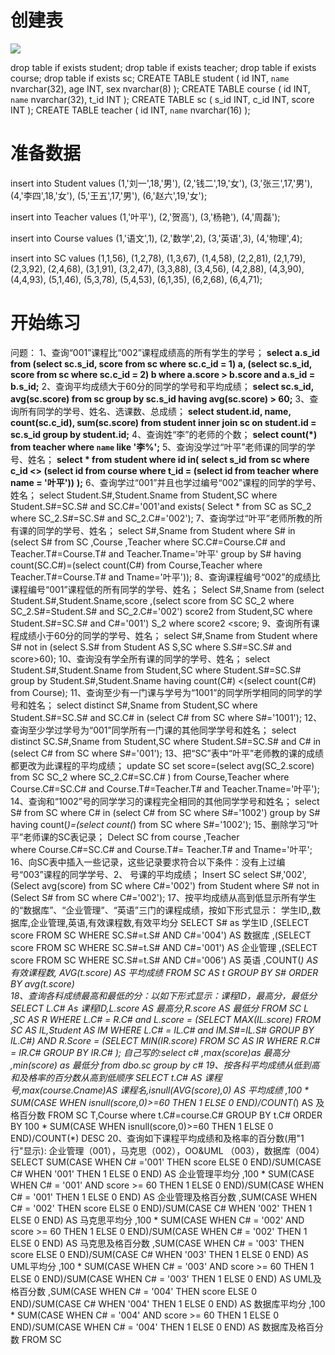 # 创建表

![](C:\Users\PC\Desktop\note\img\relation.png)

drop table if exists student;
drop table if exists teacher;
drop table if exists course;
drop table if exists sc;
CREATE TABLE student 
  ( 
     id    INT, 
     `name` nvarchar(32), 
     age  INT, 
     sex  nvarchar(8) 
  );
CREATE TABLE course 
  ( 
     id    INT, 
     `name` nvarchar(32), 
     t_id    INT 
  ); 
CREATE TABLE sc
  ( 
     s_id    INT, 
     c_id    INT, 
     score INT 
  );
CREATE TABLE teacher 
  ( 
     id    INT, 
     `name` nvarchar(16) 
  );

# 准备数据

insert into Student values
(1,'刘一',18,'男'),
(2,'钱二',19,'女'),
(3,'张三',17,'男'),
(4,'李四',18,'女'),
(5,'王五',17,'男'),
(6,'赵六',19,'女');

 insert into Teacher values
 (1,'叶平'),
 (2,'贺高'),
 (3,'杨艳'),
 (4,'周磊');

 insert into Course values
 (1,'语文',1),
 (2,'数学',2),
 (3,'英语',3),
 (4,'物理',4);

insert into SC values
(1,1,56),
(1,2,78),
(1,3,67),
(1,4,58),
(2,2,81),
(2,1,79),
(2,3,92),
(2,4,68),
(3,1,91),
(3,2,47),
(3,3,88),
(3,4,56),
(4,2,88),
(4,3,90),
(4,4,93),
(5,1,46),
(5,3,78),
(5,4,53),
(6,1,35),
(6,2,68),
(6,4,71);

# 开始练习

问题： 
1、查询“001”课程比“002”课程成绩高的所有学生的学号； 
**select a.s_id from (select sc.s_id, score from sc where sc.c_id = 1) a, (select sc.s_id, score from sc where sc.c_id = 2) b where a.score > b.score and a.s_id = b.s_id;** 
2、查询平均成绩大于60分的同学的学号和平均成绩； 
   **select sc.s_id, avg(sc.score) from sc group by sc.s_id having avg(sc.score) > 60;**
3、查询所有同学的学号、姓名、选课数、总成绩； 
  **select student.id, name, count(sc.c_id), sum(sc.score) from student inner join sc on student.id = sc.s_id group by student.id;**
4、查询姓“李”的老师的个数； 
  **select count(*) from teacher where `name` like '李%';** 
5、查询没学过“叶平”老师课的同学的学号、姓名； 
    **select * from student where id in(**
**select s_id from sc where c_id <> (select id from course where t_id = (select id from teacher where name = '叶平'))**
**);**
6、查询学过“001”并且也学过编号“002”课程的同学的学号、姓名； 
  select Student.S#,Student.Sname from Student,SC where Student.S#=SC.S# and SC.C#='001'and exists( Select * from SC as SC_2 where SC_2.S#=SC.S# and SC_2.C#='002'); 
7、查询学过“叶平”老师所教的所有课的同学的学号、姓名； 
  select S#,Sname 
  from Student 
  where S# in (select S# from SC ,Course ,Teacher where SC.C#=Course.C# and Teacher.T#=Course.T# and Teacher.Tname='叶平' group by S# having count(SC.C#)=(select count(C#) from Course,Teacher  where Teacher.T#=Course.T# and Tname='叶平')); 
8、查询课程编号“002”的成绩比课程编号“001”课程低的所有同学的学号、姓名； 
  Select S#,Sname from (select Student.S#,Student.Sname,score ,(select score from SC SC_2 where SC_2.S#=Student.S# and SC_2.C#='002') score2 
  from Student,SC where Student.S#=SC.S# and C#='001') S_2 where score2 <score; 
9、查询所有课程成绩小于60分的同学的学号、姓名； 
  select S#,Sname 
  from Student 
  where S# not in (select S.S# from Student AS S,SC where S.S#=SC.S# and score>60); 
10、查询没有学全所有课的同学的学号、姓名； 
    select Student.S#,Student.Sname 
    from Student,SC 
    where Student.S#=SC.S# group by  Student.S#,Student.Sname having count(C#) <(select count(C#) from Course); 
11、查询至少有一门课与学号为“1001”的同学所学相同的同学的学号和姓名； 
    select distinct S#,Sname from Student,SC where Student.S#=SC.S# and SC.C# in (select C# from SC where S#='1001'); 
12、查询至少学过学号为“001”同学所有一门课的其他同学学号和姓名； 
    select distinct SC.S#,Sname 
    from Student,SC 
    where Student.S#=SC.S# and C# in (select C# from SC where S#='001'); 
13、把“SC”表中“叶平”老师教的课的成绩都更改为此课程的平均成绩； 
    update SC set score=(select avg(SC_2.score) 
    from SC SC_2 
    where SC_2.C#=SC.C# ) from Course,Teacher where Course.C#=SC.C# and Course.T#=Teacher.T# and Teacher.Tname='叶平'); 
14、查询和“1002”号的同学学习的课程完全相同的其他同学学号和姓名； 
    select S# from SC where C# in (select C# from SC where S#='1002') 
    group by S# having count(*)=(select count(*) from SC where S#='1002'); 
15、删除学习“叶平”老师课的SC表记录； 
    Delect SC 
    from course ,Teacher  
    where Course.C#=SC.C# and Course.T#= Teacher.T# and Tname='叶平'; 
16、向SC表中插入一些记录，这些记录要求符合以下条件：没有上过编号“003”课程的同学学号、2、 
    号课的平均成绩； 
    Insert SC select S#,'002',(Select avg(score) 
    from SC where C#='002') from Student where S# not in (Select S# from SC where C#='002'); 
17、按平均成绩从高到低显示所有学生的“数据库”、“企业管理”、“英语”三门的课程成绩，按如下形式显示： 学生ID,,数据库,企业管理,英语,有效课程数,有效平均分 
    SELECT S# as 学生ID 
        ,(SELECT score FROM SC WHERE SC.S#=t.S# AND C#='004') AS 数据库 
        ,(SELECT score FROM SC WHERE SC.S#=t.S# AND C#='001') AS 企业管理 
        ,(SELECT score FROM SC WHERE SC.S#=t.S# AND C#='006') AS 英语 
        ,COUNT(*) AS 有效课程数, AVG(t.score) AS 平均成绩 
    FROM SC AS t 
    GROUP BY S# 
    ORDER BY avg(t.score)  
18、查询各科成绩最高和最低的分：以如下形式显示：课程ID，最高分，最低分 
    SELECT L.C# As 课程ID,L.score AS 最高分,R.score AS 最低分 
    FROM SC L ,SC AS R 
    WHERE L.C# = R.C# and 
        L.score = (SELECT MAX(IL.score) 
                      FROM SC AS IL,Student AS IM 
                      WHERE L.C# = IL.C# and IM.S#=IL.S# 
                      GROUP BY IL.C#) 
        AND 
        R.Score = (SELECT MIN(IR.score) 
                      FROM SC AS IR 
                      WHERE R.C# = IR.C# 
                  GROUP BY IR.C# 
                    ); 自己写的:select c# ,max(score)as 最高分 ,min(score) as 最低分 from dbo.sc  group by c#
19、按各科平均成绩从低到高和及格率的百分数从高到低顺序 
    SELECT t.C# AS 课程号,max(course.Cname)AS 课程名,isnull(AVG(score),0) AS 平均成绩 
        ,100 * SUM(CASE WHEN  isnull(score,0)>=60 THEN 1 ELSE 0 END)/COUNT(*) AS 及格百分数 
    FROM SC T,Course 
    where t.C#=course.C# 
    GROUP BY t.C# 
    ORDER BY 100 * SUM(CASE WHEN  isnull(score,0)>=60 THEN 1 ELSE 0 END)/COUNT(*) DESC 
20、查询如下课程平均成绩和及格率的百分数(用"1行"显示): 企业管理（001），马克思（002），OO&UML （003），数据库（004） 
    SELECT SUM(CASE WHEN C# ='001' THEN score ELSE 0 END)/SUM(CASE C# WHEN '001' THEN 1 ELSE 0 END) AS 企业管理平均分 
        ,100 * SUM(CASE WHEN C# = '001' AND score >= 60 THEN 1 ELSE 0 END)/SUM(CASE WHEN C# = '001' THEN 1 ELSE 0 END) AS 企业管理及格百分数 
        ,SUM(CASE WHEN C# = '002' THEN score ELSE 0 END)/SUM(CASE C# WHEN '002' THEN 1 ELSE 0 END) AS 马克思平均分 
        ,100 * SUM(CASE WHEN C# = '002' AND score >= 60 THEN 1 ELSE 0 END)/SUM(CASE WHEN C# = '002' THEN 1 ELSE 0 END) AS 马克思及格百分数 
        ,SUM(CASE WHEN C# = '003' THEN score ELSE 0 END)/SUM(CASE C# WHEN '003' THEN 1 ELSE 0 END) AS UML平均分 
        ,100 * SUM(CASE WHEN C# = '003' AND score >= 60 THEN 1 ELSE 0 END)/SUM(CASE WHEN C# = '003' THEN 1 ELSE 0 END) AS UML及格百分数 
        ,SUM(CASE WHEN C# = '004' THEN score ELSE 0 END)/SUM(CASE C# WHEN '004' THEN 1 ELSE 0 END) AS 数据库平均分 
        ,100 * SUM(CASE WHEN C# = '004' AND score >= 60 THEN 1 ELSE 0 END)/SUM(CASE WHEN C# = '004' THEN 1 ELSE 0 END) AS 数据库及格百分数 
  FROM SC